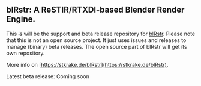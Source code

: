 ## blRstr: A ReSTIR/RTXDI-based Blender Render Engine.

This ~~is~~ will be the support and beta release repository for [blRstr](https://stkrake.de/blRstr). Please note that this is not an open source project.
It just uses issues and releases to manage (binary) beta releases. The open source part of blRstr will get its own repository.

More info on [https://stkrake.de/blRstr](https://stkrake.de/blRstr).

Latest beta release: Coming soon
